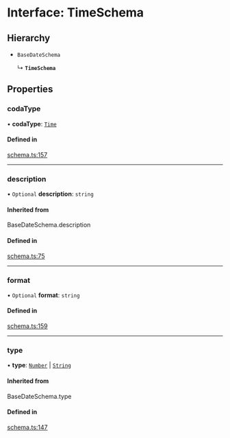 # Interface: TimeSchema

## Hierarchy

- `BaseDateSchema`

  ↳ **`TimeSchema`**

## Properties

### codaType

• **codaType**: [`Time`](../enums/ValueHintType.md#time)

#### Defined in

[schema.ts:157](https://github.com/coda/packs-sdk/blob/main/schema.ts#L157)

___

### description

• `Optional` **description**: `string`

#### Inherited from

BaseDateSchema.description

#### Defined in

[schema.ts:75](https://github.com/coda/packs-sdk/blob/main/schema.ts#L75)

___

### format

• `Optional` **format**: `string`

#### Defined in

[schema.ts:159](https://github.com/coda/packs-sdk/blob/main/schema.ts#L159)

___

### type

• **type**: [`Number`](../enums/ValueType.md#number) \| [`String`](../enums/ValueType.md#string)

#### Inherited from

BaseDateSchema.type

#### Defined in

[schema.ts:147](https://github.com/coda/packs-sdk/blob/main/schema.ts#L147)
